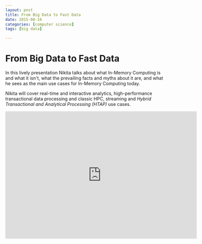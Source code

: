 ```yaml
---
layout: post
title: From Big Data to Fast Data
date: 2015-08-16
categories: [computer science]
tags: [big data]

---
```



# From Big Data to Fast Data

In this lively presentation Nikita talks about what In-Memory Computing is and what it isn't, what the prevailing facts and myths about it are, and what he sees as the main use cases for In-Memory Computing today. 

Nikita will cover real-time and interactive analytics, high-performance transactional data processing and classic HPC, streaming and *Hybrid Transactional and Analytical Processing (HTAP)* use cases.

<iframe width="600" height="400" src="https://www.youtube.com/embed/-BxNAapDbNc" frameborder="0" allowfullscreen></iframe>